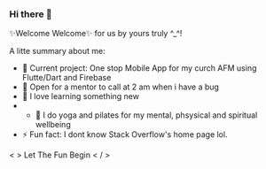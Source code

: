 ### Hi there 👋

✨Welcome Welcome✨ for us by yours truly ^_^!

A litte summary about me:

- 🔭 Current project: One stop Mobile App for my curch AFM using Flutte/Dart and Firebase
- 👯 Open for a mentor to call at 2 am when i have a bug
- 💬 I love learning something new
- - 🌱 I do yoga and pilates for my mental, phsysical and spiritual wellbeing
- ⚡ Fun fact: I dont know Stack Overflow's home page lol.

<  > Let The Fun Begin < / >
